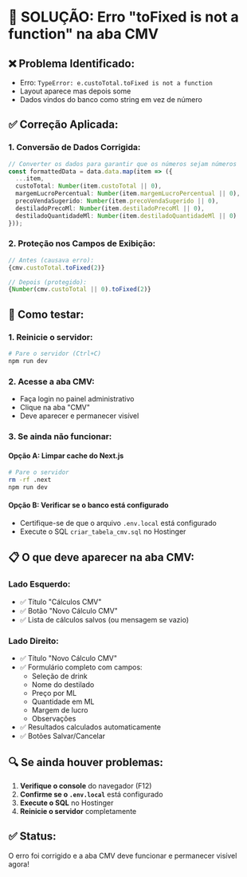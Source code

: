 # 🔧 SOLUÇÃO: Erro "toFixed is not a function" na aba CMV

## ❌ **Problema Identificado:**
- Erro: `TypeError: e.custoTotal.toFixed is not a function`
- Layout aparece mas depois some
- Dados vindos do banco como string em vez de número

## ✅ **Correção Aplicada:**

### 1. **Conversão de Dados Corrigida:**
```typescript
// Converter os dados para garantir que os números sejam números
const formattedData = data.data.map(item => ({
  ...item,
  custoTotal: Number(item.custoTotal || 0),
  margemLucroPercentual: Number(item.margemLucroPercentual || 0),
  precoVendaSugerido: Number(item.precoVendaSugerido || 0),
  destiladoPrecoMl: Number(item.destiladoPrecoMl || 0),
  destiladoQuantidadeMl: Number(item.destiladoQuantidadeMl || 0)
}));
```

### 2. **Proteção nos Campos de Exibição:**
```typescript
// Antes (causava erro):
{cmv.custoTotal.toFixed(2)}

// Depois (protegido):
{Number(cmv.custoTotal || 0).toFixed(2)}
```

## 🚀 **Como testar:**

### 1. **Reinicie o servidor:**
```bash
# Pare o servidor (Ctrl+C)
npm run dev
```

### 2. **Acesse a aba CMV:**
- Faça login no painel administrativo
- Clique na aba "CMV"
- Deve aparecer e permanecer visível

### 3. **Se ainda não funcionar:**

#### **Opção A: Limpar cache do Next.js**
```bash
# Pare o servidor
rm -rf .next
npm run dev
```

#### **Opção B: Verificar se o banco está configurado**
- Certifique-se de que o arquivo `.env.local` está configurado
- Execute o SQL `criar_tabela_cmv.sql` no Hostinger

## 📋 **O que deve aparecer na aba CMV:**

### **Lado Esquerdo:**
- ✅ Título "Cálculos CMV"
- ✅ Botão "Novo Cálculo CMV"
- ✅ Lista de cálculos salvos (ou mensagem se vazio)

### **Lado Direito:**
- ✅ Título "Novo Cálculo CMV"
- ✅ Formulário completo com campos:
  - Seleção de drink
  - Nome do destilado
  - Preço por ML
  - Quantidade em ML
  - Margem de lucro
  - Observações
- ✅ Resultados calculados automaticamente
- ✅ Botões Salvar/Cancelar

## 🔍 **Se ainda houver problemas:**

1. **Verifique o console** do navegador (F12)
2. **Confirme se o `.env.local`** está configurado
3. **Execute o SQL** no Hostinger
4. **Reinicie o servidor** completamente

## ✅ **Status:**
O erro foi corrigido e a aba CMV deve funcionar e permanecer visível agora!
